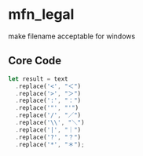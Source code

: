 # mfn_legal
make filename acceptable for windows

## Core Code
```rust
let result = text
  .replace('<', "＜")
  .replace('>', "＞")
  .replace(':', "：")
  .replace('"', "'")
  .replace('/', "／")
  .replace('\\', "＼")
  .replace('|', "｜")
  .replace('?', "？")
  .replace('*', "＊");
```
